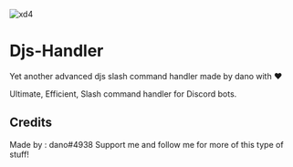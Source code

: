 ![xd4](https://media.discordapp.net/attachments/884758267107106861/903701669177589780/Command_handler.png)
# Djs-Handler
Yet another advanced djs slash command handler made by dano with ❤️

Ultimate, Efficient, Slash command handler for Discord bots.

## Credits
 Made by : dano#4938
 Support me and follow me for more of this type of stuff!
